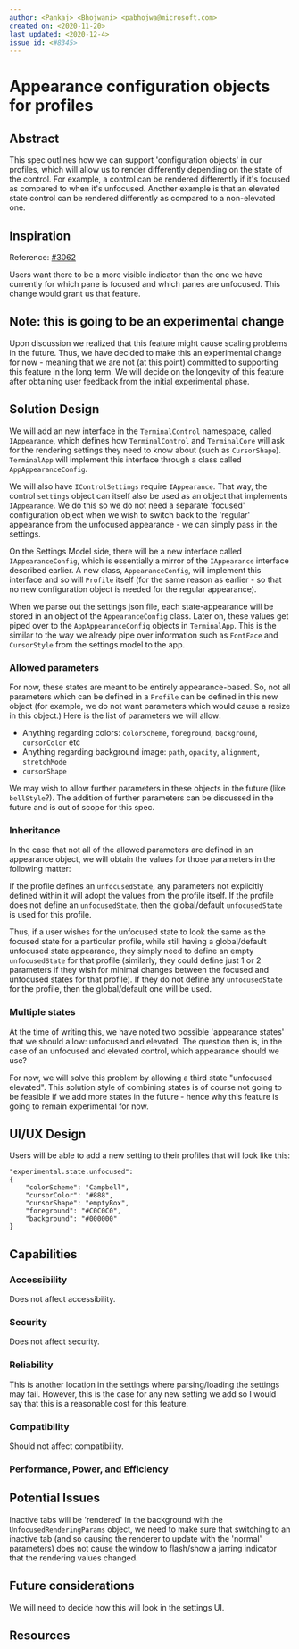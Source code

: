 ```yaml
---
author: <Pankaj> <Bhojwani> <pabhojwa@microsoft.com>
created on: <2020-11-20>
last updated: <2020-12-4>
issue id: <#8345>
---
```


# Appearance configuration objects for profiles

## Abstract

This spec outlines how we can support 'configuration objects' in our profiles, which
will allow us to render differently depending on the state of the control. For example, a
control can be rendered differently if it's focused as compared to when it's unfocused. Another
example is that an elevated state control can be rendered differently as compared to a
non-elevated one.

## Inspiration

Reference: [#3062](https://github.com/microsoft/terminal/issues/3062)

Users want there to be a more visible indicator than the one we have currently for which
pane is focused and which panes are unfocused. This change would grant us that feature.

## Note: this is going to be an experimental change

Upon discussion we realized that this feature might cause scaling problems in the future. Thus, we
have decided to make this an experimental change for now - meaning that we are not (at this point) committed
to supporting this feature in the long term. We will decide on the longevity of this feature after obtaining
user feedback from the initial experimental phase.

## Solution Design

We will add an new interface in the `TerminalControl` namespace, called `IAppearance`, which defines how
`TerminalControl` and `TerminalCore` will ask for the rendering settings they need to know about (such as `CursorShape`).
`TerminalApp` will implement this interface through a class called `AppAppearanceConfig`.

We will also have `IControlSettings` require `IAppearance`. That way, the control `settings` object can
itself also be used as an object that implements `IAppearance`. We do this so we do not need a separate
'focused' configuration object when we wish to switch back to the 'regular' appearance from the unfocused
appearance - we can simply pass in the settings.

On the Settings Model side, there will be a new interface called `IAppearanceConfig`, which is essentially a
mirror of the `IAppearance` interface described earlier. A new class, `AppearanceConfig`, will implement this
interface and so will `Profile` itself (for the same reason as earlier - so that no new configuration object is
needed for the regular appearance).

When we parse out the settings json file, each state-appearance will be stored in an object of the `AppearanceConfig`
class. Later on, these values get piped over to the `AppAppearanceConfig` objects in `TerminalApp`. This is the
similar to the way we already pipe over information such as `FontFace` and `CursorStyle` from the settings
model to the app.

### Allowed parameters

For now, these states are meant to be entirely appearance-based. So, not all parameters which can be
defined in a `Profile` can be defined in this new object (for example, we do not want parameters which
would cause a resize in this object.) Here is the list of parameters we will allow:

- Anything regarding colors: `colorScheme`, `foreground`, `background`, `cursorColor` etc
- Anything regarding background image: `path`, `opacity`, `alignment`, `stretchMode`
- `cursorShape`

We may wish to allow further parameters in these objects in the future (like `bellStyle`?). The addition
of further parameters can be discussed in the future and is out of scope for this spec.

### Inheritance

In the case that not all of the allowed parameters are defined in an appearance object, we will obtain the
values for those parameters in the following matter:

If the profile defines an `unfocusedState`, any parameters not explicitly defined within it will adopt
the values from the profile itself. If the profile does not define an `unfocusedState`, then the global/default `unfocusedState` is used
for this profile.

Thus, if a user wishes for the unfocused state to look the same as the focused state for a particular profile,
while still having a global/default unfocused state appearance, they simply need to define an empty `unfocusedState`
for that profile (similarly, they could define just 1 or 2 parameters if they wish for minimal changes between the focused
and unfocused states for that profile). If they do not define any `unfocusedState` for the profile, then
the global/default one will be used.

### Multiple states

At the time of writing this, we have noted two possible 'appearance states' that we should allow: unfocused and elevated.
The question then is, in the case of an unfocused and elevated control, which appearance should we use?

For now, we will solve this problem by allowing a third state "unfocused elevated". This solution style of combining states
is of course not going to be feasible if we add more states in the future - hence why this feature is going to remain
experimental for now.

## UI/UX Design

Users will be able to add a new setting to their profiles that will look like this:

```
"experimental.state.unfocused": 
{
    "colorScheme": "Campbell",
    "cursorColor": "#888",
    "cursorShape": "emptyBox",
    "foreground": "#C0C0C0",
    "background": "#000000"
}
```

## Capabilities

### Accessibility

Does not affect accessibility.

### Security

Does not affect security.

### Reliability

This is another location in the settings where parsing/loading the settings may fail. However, this is the case
for any new setting we add so I would say that this is a reasonable cost for this feature.

### Compatibility

Should not affect compatibility.

### Performance, Power, and Efficiency

## Potential Issues

Inactive tabs will be 'rendered' in the background with the `UnfocusedRenderingParams` object, we need to make
sure that switching to an inactive tab (and so causing the renderer to update with the 'normal' parameters)
does not cause the window to flash/show a jarring indicator that the rendering values changed.

## Future considerations

We will need to decide how this will look in the settings UI.

## Resources


